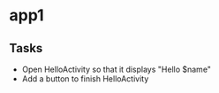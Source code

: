# app1

## Tasks
- Open HelloActivity so that it displays "Hello $name"
- Add a button to finish HelloActivity
